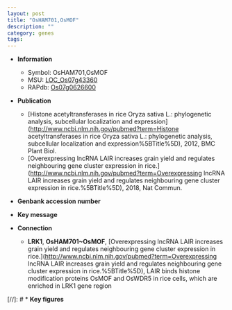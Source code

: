```yaml
---
layout: post
title: "OsHAM701,OsMOF"
description: ""
category: genes
tags: 
---
```


* **Information**  
    + Symbol: OsHAM701,OsMOF  
    + MSU: [LOC_Os07g43360](http://rice.plantbiology.msu.edu/cgi-bin/ORF_infopage.cgi?orf=LOC_Os07g43360)  
    + RAPdb: [Os07g0626600](http://rapdb.dna.affrc.go.jp/viewer/gbrowse_details/irgsp1?name=Os07g0626600)  

* **Publication**  
    + [Histone acetyltransferases in rice Oryza sativa L.: phylogenetic analysis, subcellular localization and expression](http://www.ncbi.nlm.nih.gov/pubmed?term=Histone acetyltransferases in rice Oryza sativa L.: phylogenetic analysis, subcellular localization and expression%5BTitle%5D), 2012, BMC Plant Biol.
    + [Overexpressing lncRNA LAIR increases grain yield and regulates neighbouring gene cluster expression in rice.](http://www.ncbi.nlm.nih.gov/pubmed?term=Overexpressing lncRNA LAIR increases grain yield and regulates neighbouring gene cluster expression in rice.%5BTitle%5D), 2018, Nat Commun.

* **Genbank accession number**  

* **Key message**  

* **Connection**  
    + __LRK1__, __OsHAM701~OsMOF__, [Overexpressing lncRNA LAIR increases grain yield and regulates neighbouring gene cluster expression in rice.](http://www.ncbi.nlm.nih.gov/pubmed?term=Overexpressing lncRNA LAIR increases grain yield and regulates neighbouring gene cluster expression in rice.%5BTitle%5D),  LAIR binds histone modification proteins OsMOF and OsWDR5 in rice cells, which are enriched in LRK1 gene region

[//]: # * **Key figures**  



